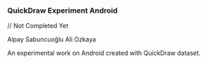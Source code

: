 ### QuickDraw Experiment Android

// Not Completed Yet

Alpay Sabuncuoğlu
Ali Ozkaya


An experimental work on Android created with QuickDraw dataset.
